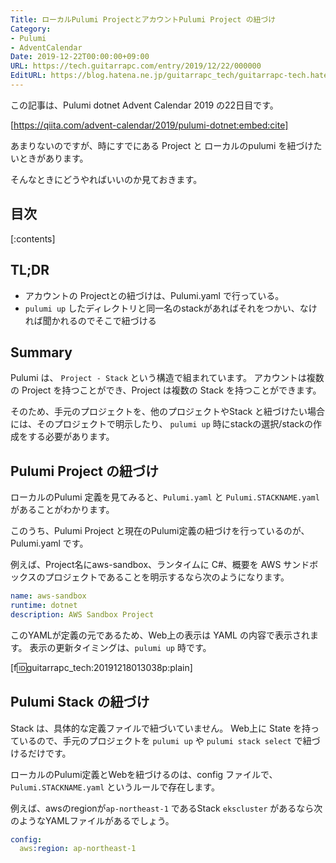 ```yaml
---
Title: ローカルPulumi ProjectとアカウントPulumi Project の紐づけ
Category:
- Pulumi
- AdventCalendar
Date: 2019-12-22T00:00:00+09:00
URL: https://tech.guitarrapc.com/entry/2019/12/22/000000
EditURL: https://blog.hatena.ne.jp/guitarrapc_tech/guitarrapc-tech.hatenablog.com/atom/entry/26006613485928165
---
```


この記事は、Pulumi dotnet Advent Calendar 2019 の22日目です。

[https://qiita.com/advent-calendar/2019/pulumi-dotnet:embed:cite]

あまりないのですが、時にすでにある Project と ローカルのpulumi を紐づけたいときがあります。

そんなときにどうやればいいのか見ておきます。


## 目次

[:contents]

## TL;DR

* アカウントの Projectとの紐づけは、Pulumi.yaml で行っている。
* `pulumi up` したディレクトリと同一名のstackがあればそれをつかい、なければ聞かれるのでそこで紐づける

## Summary

Pulumi は、 `Project - Stack` という構造で組まれています。
アカウントは複数の Project を持つことができ、Project は複数の Stack を持つことができます。

そのため、手元のプロジェクトを、他のプロジェクトやStack と紐づけたい場合には、そのプロジェクトで明示したり、 `pulumi up` 時にstackの選択/stackの作成をする必要があります。

## Pulumi Project の紐づけ

ローカルのPulumi 定義を見てみると、`Pulumi.yaml` と `Pulumi.STACKNAME.yaml` があることがわかります。

このうち、Pulumi Project と現在のPulumi定義の紐づけを行っているのが、Pulumi.yaml です。

例えば、Project名にaws-sandbox、ランタイムに C#、概要を AWS サンドボックスのプロジェクトであることを明示するなら次のようになります。

```Pulumi.yaml
name: aws-sandbox
runtime: dotnet
description: AWS Sandbox Project
```

このYAMLが定義の元であるため、Web上の表示は YAML の内容で表示されます。
表示の更新タイミングは、`pulumi up` 時です。

[f:id:guitarrapc_tech:20191218013038p:plain]

## Pulumi Stack の紐づけ

Stack は、具体的な定義ファイルで紐づいていません。
Web上に State を持っているので、手元のプロジェクトを `pulumi up` や `pulumi stack select` で紐づけるだけです。

ローカルのPulumi定義とWebを紐づけるのは、config ファイルで、`Pulumi.STACKNAME.yaml` というルールで存在します。

例えば、awsのregionが`ap-northeast-1` であるStack `ekscluster` があるなら次のようなYAMLファイルがあるでしょう。

```Pulumi.ekscluster.yaml
config:
  aws:region: ap-northeast-1
```

